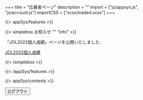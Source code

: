 +++
title = "応募者ページ"
description = ""
import = ["js/appsys.js", "js/account.js"]
importCSS = ["scss/loaded.scss"]
+++

{{< appSys/features >}}

<!-- {{< wrap tag=div class="alert alert-warning" role="alert" id="alert" style="display: none;">}}
{{< icon exclamation-triangle あなたは >}}JOL2022に応募していません．

もしも，ログインするアカウントを間違えた場合は，正しいアカウントでログインしなおしてください．

今お使いのメールアドレス: <span class=user-email></span>

<button id="logout" onclick="logout()" class="btn btn-danger btn-small">ログアウト</button>

{{< /wrap >}} -->

{{< simplebox お知らせ "" "info" >}}

<!-- 「JOL2022競技会場」ページを公開いたしました． -->

<!-- <a role="button" class="btn btn-info text-decoration-none" href="/contest/jol2022/contest/">JOL2022競技会場</a> -->

「JOL2022個人成績」ページを公開いたしました．

<a role="button" class="btn btn-info text-decoration-none" href="/result/jol2022/">JOL2022個人成績</a>

{{< /simplebox >}}

{{< /appSys/features >}}

{{< appSys/contests >}}

<button id="logout" onclick="logout()" class="btn btn-danger btn-small mt-5">ログアウト</button>
